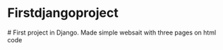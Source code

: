 ﻿# Firstdjangoproject
﻿# First project in Django. Made simple websait with three pages on html code

